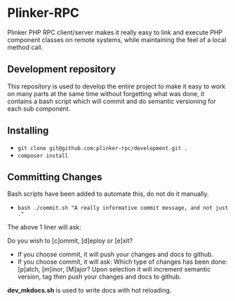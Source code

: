 **Plinker-RPC**
=========

Plinker PHP RPC client/server makes it really easy to link and execute PHP component classes on remote systems, while maintaining the feel of a local method call.

Development repository
----------------------

This repository is used to develop the entire project to make it easy to work on many parts at the same time without forgetting what was done,
it contains a bash script which will commit and do semantic versioning for each sub component.

## Installing

 - `git clone git@github.com:plinker-rpc/development.git .`
 - `composer install`

## Committing Changes

Bash scripts have been added to automate this, do not do it manually.

 - `bash ./commit.sh "A really informative commit message, and not just ."`

The above 1 liner will ask:

Do you wish to [c]ommit, [d]eploy or [e]xit?

 - If you choose commit, it will push your changes and docs to github.
 - If you choose commit, it will ask: Which type of changes has been done: [p]atch, [m]inor, [M]ajor? Upon selection it will increment semantic version, tag then push your changes and docs to github.

**dev_mkdocs.sh** is used to write docs with hot reloading.